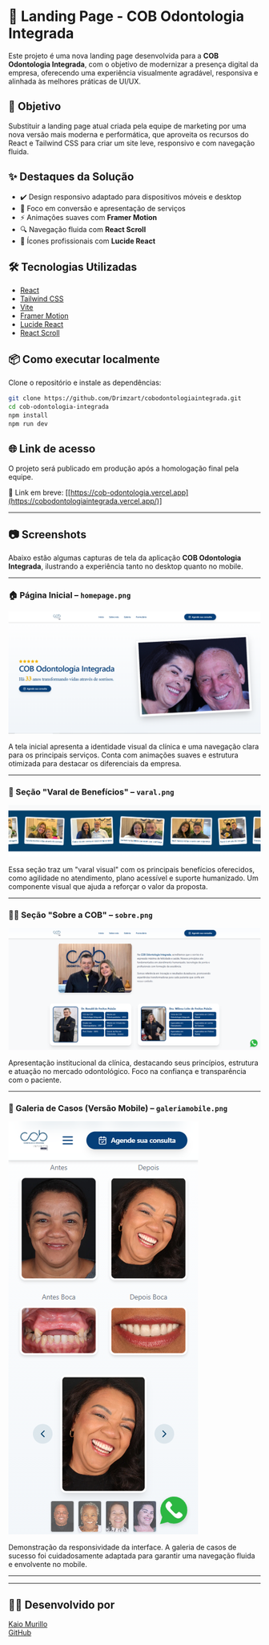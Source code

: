 # 🚀 Landing Page - COB Odontologia Integrada

Este projeto é uma nova landing page desenvolvida para a **COB Odontologia Integrada**, com o objetivo de modernizar a presença digital da empresa, oferecendo uma experiência visualmente agradável, responsiva e alinhada às melhores práticas de UI/UX.

## 📌 Objetivo

Substituir a landing page atual criada pela equipe de marketing por uma nova versão mais moderna e performática, que aproveita os recursos do React e Tailwind CSS para criar um site leve, responsivo e com navegação fluida.

## ✨ Destaques da Solução

- ✔️ Design responsivo adaptado para dispositivos móveis e desktop
- 🎯 Foco em conversão e apresentação de serviços
- ⚡ Animações suaves com **Framer Motion**
- 🔍 Navegação fluida com **React Scroll**
- 🎨 Ícones profissionais com **Lucide React**

## 🛠️ Tecnologias Utilizadas

- [React](https://react.dev/)
- [Tailwind CSS](https://tailwindcss.com/)
- [Vite](https://vitejs.dev/)
- [Framer Motion](https://www.framer.com/motion/)
- [Lucide React](https://lucide.dev/)
- [React Scroll](https://www.npmjs.com/package/react-scroll)

## 📦 Como executar localmente

Clone o repositório e instale as dependências:

```bash
git clone https://github.com/Drimzart/cobodontologiaintegrada.git
cd cob-odontologia-integrada
npm install
npm run dev
```

## 🌐 Link de acesso

O projeto será publicado em produção após a homologação final pela equipe.

🚧 Link em breve: [[https://cob-odontologia.vercel.app](https://cobodontologiaintegrada.vercel.app/)]

---

## 📷 Screenshots

Abaixo estão algumas capturas de tela da aplicação **COB Odontologia Integrada**, ilustrando a experiência tanto no desktop quanto no mobile.

---

### 🏠 Página Inicial – `homepage.png`

![Homepage](./public/imagens/homepage.png)

A tela inicial apresenta a identidade visual da clínica e uma navegação clara para os principais serviços. Conta com animações suaves e estrutura otimizada para destacar os diferenciais da empresa.

---

### 🧺 Seção "Varal de Benefícios" – `varal.png`

![Varal de Benefícios](./public/imagens/varal.png)

Essa seção traz um "varal visual" com os principais benefícios oferecidos, como agilidade no atendimento, plano acessível e suporte humanizado. Um componente visual que ajuda a reforçar o valor da proposta.

---

### 🧑‍⚕️ Seção "Sobre a COB" – `sobre.png`

![Sobre a COB](./public/imagens/sobre.png)

Apresentação institucional da clínica, destacando seus princípios, estrutura e atuação no mercado odontológico. Foco na confiança e transparência com o paciente.

---

### 📱 Galeria de Casos (Versão Mobile) – `galeriamobile.png`

![Galeria Mobile](./public/imagens/galeriamobile.png)

Demonstração da responsividade da interface. A galeria de casos de sucesso foi cuidadosamente adaptada para garantir uma navegação fluida e envolvente no mobile.

---



---

## 🙋‍♂️ Desenvolvido por

[Kaio Murillo](https://linkedin.com/in/kaio-murillo)  
[GitHub](https://github.com/Drimzart)
